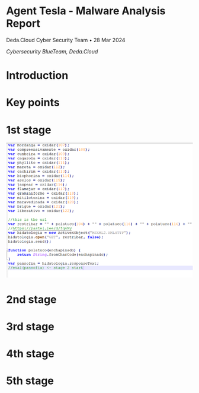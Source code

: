 # Agent Tesla - Malware Analysis Report

Deda.Cloud Cyber Security Team • 28 Mar 2024


*Cybersecurity BlueTeam, Deda.Cloud*

# **Introduction**


# **Key points**


# **1st stage**
![images/ev_1.png](images/ev_1.png)


# **2nd stage**



# **3rd stage**



# **4th stage**


# **5th stage**
